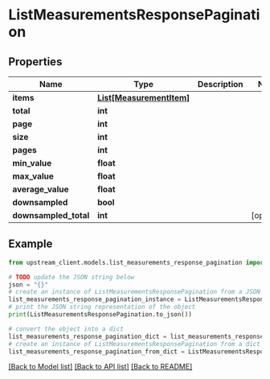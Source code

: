 # ListMeasurementsResponsePagination


## Properties

Name | Type | Description | Notes
------------ | ------------- | ------------- | -------------
**items** | [**List[MeasurementItem]**](MeasurementItem.md) |  | 
**total** | **int** |  | 
**page** | **int** |  | 
**size** | **int** |  | 
**pages** | **int** |  | 
**min_value** | **float** |  | 
**max_value** | **float** |  | 
**average_value** | **float** |  | 
**downsampled** | **bool** |  | 
**downsampled_total** | **int** |  | [optional] 

## Example

```python
from upstream_client.models.list_measurements_response_pagination import ListMeasurementsResponsePagination

# TODO update the JSON string below
json = "{}"
# create an instance of ListMeasurementsResponsePagination from a JSON string
list_measurements_response_pagination_instance = ListMeasurementsResponsePagination.from_json(json)
# print the JSON string representation of the object
print(ListMeasurementsResponsePagination.to_json())

# convert the object into a dict
list_measurements_response_pagination_dict = list_measurements_response_pagination_instance.to_dict()
# create an instance of ListMeasurementsResponsePagination from a dict
list_measurements_response_pagination_from_dict = ListMeasurementsResponsePagination.from_dict(list_measurements_response_pagination_dict)
```
[[Back to Model list]](../README.md#documentation-for-models) [[Back to API list]](../README.md#documentation-for-api-endpoints) [[Back to README]](../README.md)


